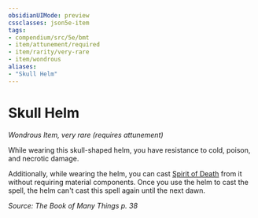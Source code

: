 ```yaml
---
obsidianUIMode: preview
cssclasses: json5e-item
tags:
- compendium/src/5e/bmt
- item/attunement/required
- item/rarity/very-rare
- item/wondrous
aliases: 
- "Skull Helm"
---
```

# Skull Helm
*Wondrous Item, very rare (requires attunement)*  


While wearing this skull-shaped helm, you have resistance to cold, poison, and necrotic damage.

Additionally, while wearing the helm, you can cast [Spirit of Death](/Systems/5e/spells/spirit-of-death-bmt.md) from it without requiring material components. Once you use the helm to cast the spell, the helm can't cast this spell again until the next dawn.

*Source: The Book of Many Things p. 38*